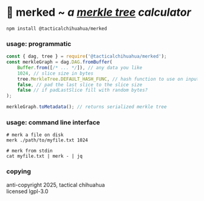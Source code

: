 # 🍃 merked ~ *a [merkle tree](https://en.wikipedia.org/wiki/Merkle_tree) calculator*

```
npm install @tacticalchihuahua/merked
```

### usage: programmatic

```js
const { dag, tree } = require('@tacticalchihuahua/merked');
const merkleGraph = dag.DAG.fromBuffer(
    Buffer.from([/* ... */]), // any data you like
    1024, // slice size in bytes
    tree.MerkleTree.DEFAULT_HASH_FUNC, // hash function to use on inputs
    false, // pad the last slice to the slice size
    false // if padLastSlice fill with random bytes?
);

merkleGraph.toMetadata(); // returns serialized merkle tree
```

### usage: command line interface

```
# merk a file on disk
merk ./path/to/myfile.txt 1024

# merk from stdin
cat myfile.txt | merk - | jq 
```

### copying

anti-copyright 2025, tactical chihuahua  
licensed lgpl-3.0
